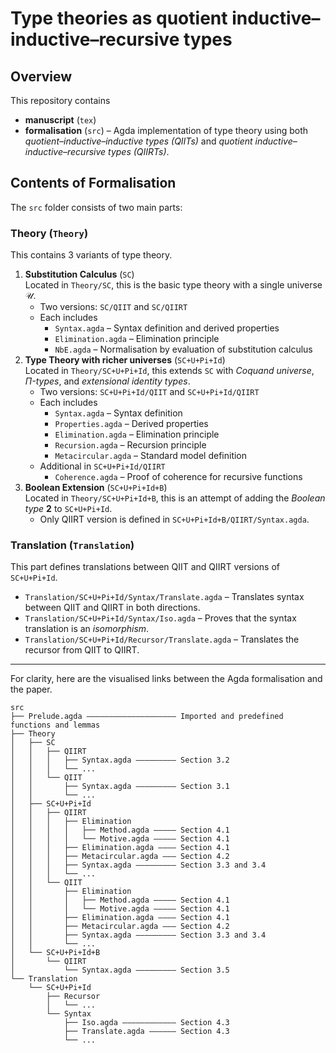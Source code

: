 # Type theories as quotient inductive–inductive–recursive types

## Overview
This repository contains
* **manuscript** (`tex`)
* **formalisation** (`src`) – Agda implementation of type theory using both *quotient–inductive–inductive types (QIITs)* and *quotient inductive–inductive–recursive types (QIIRTs)*. 

## Contents of Formalisation
The `src` folder consists of two main parts:  

### Theory (`Theory`)  
This contains 3 variants of type theory.  
1. **Substitution Calculus** (`SC`)  
  Located in `Theory/SC`, this is the basic type theory with a single universe $\mathcal U$.  
   * Two versions: `SC/QIIT` and `SC/QIIRT`  
   * Each includes  
     * `Syntax.agda` – Syntax definition and derived properties
     * `Elimination.agda` – Elimination principle  
     * `NbE.agda` – Normalisation by evaluation of substitution calculus  
2. **Type Theory with richer universes** (`SC+U+Pi+Id`)  
  Located in `Theory/SC+U+Pi+Id`, this extends `SC` with *Coquand universe*, $\Pi$*-types*, and *extensional identity types*.  
   * Two versions: `SC+U+Pi+Id/QIIT` and `SC+U+Pi+Id/QIIRT`  
   * Each includes  
     * `Syntax.agda` – Syntax definition
     * `Properties.agda` – Derived properties
     * `Elimination.agda` – Elimination principle
     * `Recursion.agda` – Recursion principle
     * `Metacircular.agda` – Standard model definition
   * Additional in `SC+U+Pi+Id/QIIRT`  
     * `Coherence.agda` – Proof of coherence for recursive functions
3. **Boolean Extension** (`SC+U+Pi+Id+B`)  
  Located in `Theory/SC+U+Pi+Id+B`, this is an attempt of adding the *Boolean type* $\mathbf 2$ to `SC+U+Pi+Id`.  
   * Only QIIRT version is defined in `SC+U+Pi+Id+B/QIIRT/Syntax.agda`.  

### Translation (`Translation`)  
This part defines translations between QIIT and QIIRT versions of `SC+U+Pi+Id`.  
* `Translation/SC+U+Pi+Id/Syntax/Translate.agda` – Translates syntax between QIIT and QIIRT in both directions.  
* `Translation/SC+U+Pi+Id/Syntax/Iso.agda` – Proves that the syntax translation is an *isomorphism*.  
* `Translation/SC+U+Pi+Id/Recursor/Translate.agda` – Translates the recursor from QIIT to QIIRT.  


---

For clarity, here are the visualised links between the Agda formalisation and the paper.  

    src
    ├── Prelude.agda –––––––––––––––––––– Imported and predefined functions and lemmas
    ├── Theory
    │   ├── SC
    │   │   ├── QIIRT
    │   │   │   ├── Syntax.agda ––––––––– Section 3.2
    │   │   │   └── ...
    │   │   └── QIIT
    │   │       ├── Syntax.agda ––––––––– Section 3.1
    │   │       └── ...
    │   ├── SC+U+Pi+Id
    │   │   ├── QIIRT
    │   │   │   ├── Elimination
    │   │   │   │   ├── Method.agda ––––– Section 4.1
    │   │   │   │   └── Motive.agda ––––– Section 4.1
    │   │   │   ├── Elimination.agda –––– Section 4.1
    │   │   │   ├── Metacircular.agda ––– Section 4.2
    │   │   │   ├── Syntax.agda ––––––––– Section 3.3 and 3.4
    │   │   │   └── ...
    │   │   └── QIIT
    │   │       ├── Elimination
    │   │       │   ├── Method.agda ––––– Section 4.1
    │   │       │   └── Motive.agda ––––– Section 4.1
    │   │       ├── Elimination.agda –––– Section 4.1
    │   │       ├── Metacircular.agda ––– Section 4.2
    │   │       ├── Syntax.agda ––––––––– Section 3.3 and 3.4
    │   │       └── ...
    │   └── SC+U+Pi+Id+B
    │       └── QIIRT
    │           └── Syntax.agda ––––––––– Section 3.5
    └── Translation
        └── SC+U+Pi+Id
            ├── Recursor
            │   └── ...
            └── Syntax
                ├── Iso.agda –––––––––––– Section 4.3
                ├── Translate.agda –––––– Section 4.3
                └── ...




